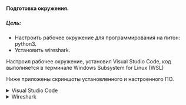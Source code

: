 #### Подготовка окружения.
###  




##### Цель:
* Настроить рабочее окружение для программирования на питон: python3.
* Установить wireshark.

Настроил рабочее окружение, установил Visual Studio Code, код выполняется в терминале Windows Subsystem for Linux (WSL)

Ниже приложены скриншоты установленного и настроенного ПО.

<details>
<summary>Visual Studio Code</summary>


![alt-текст](/lab-5/img/VS.png)

</details>
</summary>

<details>
<summary>Wireshark</summary>


![alt-текст](/lab-5/img/Wireshark.png)

</details>
</summary>
